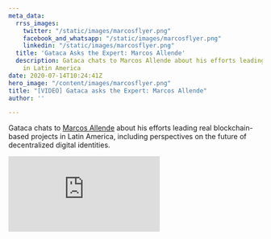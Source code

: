 ```yaml
---
meta_data:
  rrss_images:
    twitter: "/static/images/marcosflyer.png"
    facebook_and_whatsapp: "/static/images/marcosflyer.png"
    linkedin: "/static/images/marcosflyer.png"
  title: 'Gataca Asks the Expert: Marcos Allende'
  description: Gataca chats to Marcos Allende about his efforts leading real blockchain-based  projects
    in Latin America
date: 2020-07-14T10:24:41Z
hero_image: "/content/images/marcosflyer.png"
title: "[VIDEO] Gataca asks the Expert: Marcos Allende"
author: ''

---
```

Gataca chats to [Marcos Allende](https://www.linkedin.com/in/marcosallendelo/) about his efforts leading real blockchain-based  projects in Latin America, including perspectives on the future of decentralized digital identities.


<div class='embed-container'>
<iframe src='https://player.vimeo.com/video/438155664' frameborder='0' webkitAllowFullScreen mozallowfullscreen allowFullScreen></iframe>
</div>
